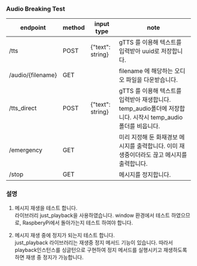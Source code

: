 ### Audio Breaking Test

|endpoint|method|input type|note|
|---|---|---|---|
|/tts|POST|{"text": string}|gTTS 를 이용해 텍스트를 입력받아 uuid로 저장합니다.|
|/audio/{filename}|GET||filename 에 해당하는 오디오 파일을 다운받습니다.|
|/tts_direct|POST|{"text": string}|gTTS 를 이용해 텍스트를 입력받아 재생합니다. temp_audio폴더에 저장합니다. 시작시 temp_audio폴더를 비웁니다.|
|/emergency|GET||미리 지정해 둔 화재경보 메시지를 출력합니다. 이미 재생중이더라도 끊고 메시지를 출력합니다.|
|/stop|GET||메시지를 정지합니다.|

### 설명
1. 메시지 재생을 테스트 합니다.   
라이브러리 just_playback을 사용하였습니다.
window 환경에서 테스트 하였으므로, RaspberyPi에서 돌아가는지 테스트 하여야 합니다.

2. 메시지 재생 중에 정지가 되는지 테스트 합니다.   
just_playback 라이브러리는 재생중 정지 메서드 기능이 있습니다.
따라서 playback인스턴스를 싱글턴으로 구현하여 정지 메서드를 실행시키고
재생하도록 하면 재생 중 정지가 가능합니다.
